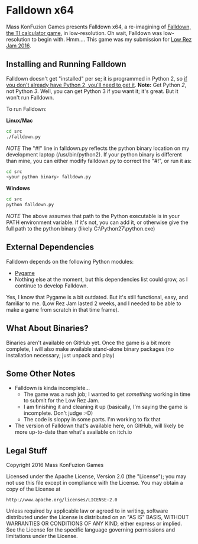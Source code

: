 # Falldown x64
Mass KonFuzion Games presents Falldown x64, a re-imagining of [Falldown, the TI calculator game](https://www.youtube.com/watch?v=aIAx7kjb9Gg), in low-resolution. Oh wait, Falldown was low-resolution to begin with. Hmm....
This game was my submission for [Low Rez Jam 2016](https://itch.io/jam/lowrezjam2016).

## Installing and Running Falldown
Falldown doesn't get "installed" per se; it is programmed in Python 2, so [if you don't already have Python 2, you'll need to get it](https://www.python.org/downloads/). **Note:** Get Python _2_, not Python _3_. Well, you can get Python 3 if you want it; it's great. But it won't run Falldown.

To run Falldown:

**Linux/Mac**
```sh
cd src
./falldown.py
```
*NOTE* The "#!" line in falldown.py reflects the python binary location on my development laptop (/usr/bin/python2). If your python binary is different than mine, you can either modify falldown.py to correct the "#!", or run it as:
```sh
cd src
<your python binary> falldown.py
```

**Windows**
```sh
cd src
python falldown.py
```
*NOTE* The above assumes that path to the Python executable is in your PATH environment variable. If it's not, you can add it, or otherwise give the full path to the python binary (likely C:\Python27\python.exe)

## External Dependencies
Falldown depends on the following Python modules:
* [Pygame](http://www.pygame.org/download.shtml)
* Nothing else at the moment, but this dependencies list could grow, as I continue to develop Falldown.

Yes, I know that Pygame is a bit outdated. But it's still functional, easy, and familiar to me. (Low Rez Jam lasted 2 weeks, and I needed to be able to make a game from scratch in that time frame).

## What About Binaries?
Binaries aren't available on GitHub yet. Once the game is a bit more complete, I will also make available stand-alone binary packages (no installation necessary; just unpack and play)

## Some Other Notes
* Falldown is kinda incomplete...
  * The game was a rush job; I wanted to get _something_ working in time to submit for the Low Rez Jam.
  * I am finishing it and cleaning it up (basically, I'm saying the game is incomplete. Don't judge :-D)
  * The code is sloppy in some parts. I'm working to fix that
* The version of Falldown that's available here, on GitHub, will likely be more up-to-date than what's available on itch.io


## Legal Stuff
Copyright 2016 Mass KonFuzion Games

Licensed under the Apache License, Version 2.0 (the "License");
you may not use this file except in compliance with the License.
You may obtain a copy of the License at

    http://www.apache.org/licenses/LICENSE-2.0

Unless required by applicable law or agreed to in writing, software
distributed under the License is distributed on an "AS IS" BASIS,
WITHOUT WARRANTIES OR CONDITIONS OF ANY KIND, either express or implied.
See the License for the specific language governing permissions and
limitations under the License.
